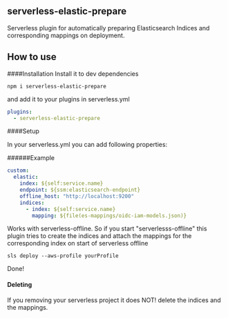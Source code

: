 ## serverless-elastic-prepare

Serverless plugin for automatically preparing Elasticsearch Indices and corresponding mappings on deployment.

## How to use
   

####Installation 
Install it to dev dependencies  

``
npm i serverless-elastic-prepare 
``

and add it to your plugins in serverless.yml 

```yaml
plugins:
  - serverless-elastic-prepare
```

####Setup

In your serverless.yml you can add following properties:

######Example
```yaml
custom:
  elastic: 
    index: ${self:service.name}
    endpoint: ${ssm:elasticsearch-endpoint}
    offline_host: "http://localhost:9200"
    indices: 
      - index: ${self:service.name}
        mapping: ${file(es-mappings/oidc-iam-models.json)}
```

Works with serverless-offline.
So if you start "serverlesss-offline" this plugin tries to create the indices and attach the mappings for the corresponding index on start of serverless offline

```
sls deploy --aws-profile yourProfile
```

Done!

#### Deleting

If you removing your serverless project it does NOT! delete the indices and the mappings. 


